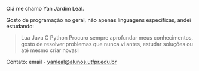  Olá me chamo Yan Jardim Leal.

  Gosto de programação no geral, não apenas linguagens específicas, andei estudando:
  > Lua
  > Java
  > C
  > Python
  Procuro sempre aprofundar meus conhecimentos, gosto de resolver problemas que nunca vi antes, estudar soluções ou até mesmo criar novas!
  
  Contato:
  email - yanleal@alunos.utfpr.edu.br
